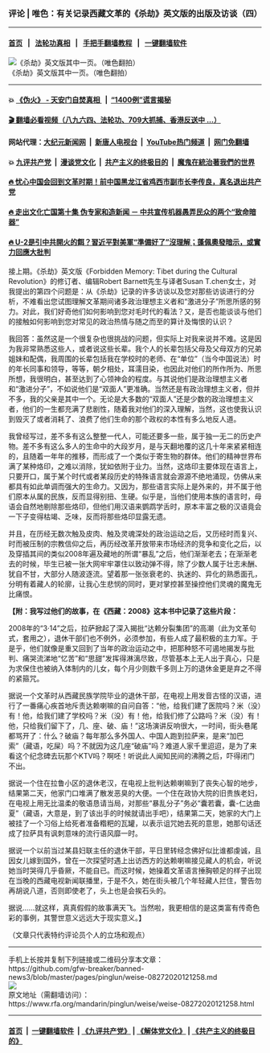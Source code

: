 ### 评论 | 唯色：有关记录西藏文革的《杀劫》英文版的出版及访谈（四）
------------------------

#### [首页](https://github.com/gfw-breaker/banned-news3/blob/master/README.md) &nbsp;&nbsp;|&nbsp;&nbsp; [法轮功真相](https://github.com/begood0513/basic/blob/master/README.md)  &nbsp;&nbsp;|&nbsp;&nbsp; [手把手翻墙教程](https://github.com/gfw-breaker/guides/wiki)  &nbsp;&nbsp;|&nbsp;&nbsp; [一键翻墙软件](https://github.com/gfw-breaker/nogfw/blob/master/README.md)  



<div id="headerimg">
 <img alt="《杀劫》英文版其中一页。（唯色翻拍）" src="https://www.rfa.org/mandarin/pinglun/weise/weise-08272020121258.html/300a674052ab300b82f1658772482.jpg/@@images/7ad33d4b-1329-4b0a-9a7a-47cc15f3bd14.jpeg" title="《杀劫》英文版其中一页。（唯色翻拍）"/>
 <div id="headerimgcontents">
  <div id="headerimgcaption">
   <span>
    《杀劫》英文版其中一页。（唯色翻拍）
   </span>
   <!-- zoomattribute -->
  </div>
  <!-- headerimgcaption -->
 </div>
 <!-- headerimagecontents -->
</div>

<hr/>


#### 💥 [《伪火》 - 天安门自焚真相 ](http://141.164.51.119:10000/videos/blog/weihuo.html)&nbsp; |&nbsp; [“1400例”谎言揭秘  ](http://141.164.51.119:10000/videos/blog/jiexi1400.html)

#### [ 🎬  翻墙必看视频（八九六四、法轮功、709大抓捕、香港反送中 ...）](https://github.com/gfw-breaker/links/blob/master/banned.md)

#### 网站代理：[大纪元新闻网](http://167.172.10.89:10080/gb/) &nbsp;|&nbsp; [新唐人电视台](http://167.172.10.89:8808/gb/)  &nbsp;|&nbsp; [YouTube热门频道](http://158.247.203.241/youtube.html) &nbsp;|&nbsp; [网门免翻墙](http://158.247.203.241:11000/show.aspx?name=ogHome)

#### 💥 [九评共产党](http://141.164.51.119:10000/videos/res/jiuping/)&nbsp; |&nbsp; [漫谈党文化](http://141.164.51.119:10000/videos/res/mtdwh/)&nbsp; |&nbsp; [共产主义的终极目的](http://141.164.51.119:10000/videos/res/zjmd/)&nbsp; |&nbsp; [魔鬼在統治著我們的世界](http://141.164.51.119:10000/videos/res/TheSpecter/)  

#### [ 🔥  忧心中国会回到文革时期！前中国黑龙江省鸡西市副市长李传良，真名退出共产党](http://141.164.51.119:10000/videos/news/quit01.html)

#### [ 🔥  走出文化亡国第十集 伪专家和造新闻 － 中共宣传机器愚弄民众的两个“致命暗器”](http://141.164.51.119:10000/videos/news/../res/zcwhwg/index.html)

#### [ 🔥  U-2是引中共開火的餌？習近平對美軍“準備好了”沒理解；蓬佩奧發暗示，或實力回應大批判](http://141.164.51.119:10000/videos/news/wenzhao01.html)

<div id="storytext">
 <div>
  <div class="slot_header">
  </div>
 </div>
 <p>
 </p>
 <p>
  接上期。《杀劫》英文版《Forbidden Memory: Tibet during the Cultural Revolution》的修订者、编辑Robert Barnett先生与译者Susan T.chen女士，对我提出的第四个问题是：从《杀劫》记录的许多访谈以及您对那些访谈进行的分析，不难看出您试图理解文革期间诸多政治理想主义者和“激进分子”所思所感的努力。对此，我们好奇他们如何影响到您对毛时代的看法？又，是否也能谈谈与他们的接触如何影响到您对常见的政治热情与随之而至的算计及悔恨的认识？
  <b>
  </b>
 </p>
 <p align="left">
  我回答：虽然这是一个很复杂也很挑战的问题，但实际上对我来说并不难。这是因为我非常熟悉这些人，或者说这些长辈。我个人的长辈包括父母及父母双方的兄弟姐妹和配偶，我周围的长辈包括我在学校时的老师、在“单位”（当今中国说法）时的年长同事和领导，等等，朝夕相处，耳濡目染，也因此对他们的所作所为、所思所想，我很明白，甚至达到了心领神会的程度。与其说他们是政治理想主义者和“激进分子”，不如说他们是“双面人”更准确。当然还是有政治理想主义者，但并不多，我的父亲是其中一个。无论是大多数的“双面人”还是少数的政治理想主义者，他们的一生都充满了悲剧性，随着我对他们的深入理解，当然，这也使我认识到毁灭了或者消耗了、浪费了他们生命的那个政权的本性有多么地反人道。
 </p>
 <p align="left">
  我曾经写过，差不多有这么整整一代人，可能还要多一些，属于独一无二的历史产物。差不多有这么多人的生命中的大段岁月，是与天翻地覆的这几十年来紧紧相连的，且随着一年年的推移，而形成了一个类似于寄生物的群体。他们的精神世界布满了某种烙印，之难以消除，犹如依附于业力。当然，这烙印主要体现在语言上，只要开口，属于某个时代或者某段历史的特殊语言就会源源不绝地涌现，仿佛从来都具有如此单调而强大的生命力。又因为，那些语言实际上是外来的，并不属于他们原本从属的民族，反而显得别扭、生硬。似乎是，当他们使用本族的语言时，母语会自然地剔除那些烙印，但他们用汉语来鹦鹉学舌时，原本丰富之极的汉语竟会一下子变得枯竭、乏味，反而将那些烙印显露无遗。
 </p>
 <p align="left">
  并且，在历经无数次触及皮肉、触及灵魂深处的政治运动之后，又历经时而复兴、时而被压制的宗教信仰之后，再历经改革开放带来市场经济的竞争和变化之后，以及穿插其间的类似2008年遍及藏地的所谓“暴乱”之后，他们渐渐老去；在渐渐老去的时候，毕生已被一张大网牢牢罩住以致动弹不得，除了少数人属于壮志未酬、犹自不甘，大部分人随波逐流。望着那一张张衰老的、执迷的、异化的熟悉面孔，分明有着藏人的轮廓，让我心生悲悯的同时，更对掌控甚至操控他们灵魂的魔鬼无比痛恨。
 </p>
 <p align="left">
 </p>
 <p align="left">
  <b>
   【附：我写过他们的故事，在《西藏：2008》这本书中记录了这些片段：
  </b>
 </p>
 <p align="left">
 </p>
 <p>
  2008年的“3·14”之后，拉萨掀起了深入揭批“达赖分裂集团”的高潮（此为文革句式，套用之），退休干部们也不例外，必须参加，有些人成了最积极的主力军。于是乎，他们就像是重又回到了当年的政治运动之中，把那种怒不可遏地揭发与批判、痛哭流涕地“忆苦”和“思甜”发挥得淋漓尽致，尽管基本上无人出于真心，只是为求保住也被纳入体制内的儿女，每个月少则数千多则上万的退休金更是弃之不得的紧箍咒。
 </p>
 <p>
  据说一个文革时从西藏民族学院毕业的退休干部，在电视上用发音古怪的汉语，进行了一番痛心疾首地斥责达赖喇嘛的自问自答：“他，给我们建了医院吗？米（没）有！他，给我们建了学校吗？米（没）有！他，给我们修了公路吗？米（没）有！他，只给我们留下了，几、座、破、庙！”这场演讲反响很大，一时间，街头巷尾都骂开了：什么？破庙？每年那么多外国人、中国人跑到拉萨来，是来“加巴索”（藏语，吃屎）吗？不就因为这几座“破庙”吗？难道人家千里迢迢，是为了来看这个纪念碑去玩那个KTV吗？啊呸！听说此人闻知民间的沸腾之后，吓得闭门不出。
 </p>
 <p>
  据说一个住在拉鲁小区的退休老汉，在电视上批判达赖喇嘛到了丧失心智的地步，结果第二天，他家门口堆满了散发恶臭的大便。一个住在政协大院的旧贵族老妇，在电视上用无比温柔的敬语恳请当局，对那些“暴乱分子”务必“囊若囊，囊-仁达曲夏”（藏语，大意是，到了该出手的时候就请出手吧），结果第二天，她家的大门上被挂了一个习俗上给死者准备糌粑的瓦罐，以表示诅咒她去死的意思，她那句话还成了拉萨具有讽刺意味的流行语风靡一时。
 </p>
 <p align="left">
  据说一个以前当过某县妇联主任的退休干部，平日里转经念佛好似比谁都虔诚，且因女儿嫁到国外，曾在一次探望时遇上出访西方的达赖喇嘛接见藏人的机会，听说她当时哭得几乎昏厥，不能自已。而这时候，她操着文革语言捶胸顿足的样子出现在当晚的西藏电视新闻联播里，于是不久，她在街头被几个年轻藏人拦住，警告勿再胡说八道，否则即使老了，头上也是会挨石头的。
 </p>
 <p align="left">
  据说……就这样，真真假假的故事满天飞。当然啦，我更相信的是这类富有传奇色彩的事例，其警世意义远远大于现实意义。】
 </p>
 <p>
 </p>
 <p>
  （文章只代表特约评论员个人的立场和观点）
 </p>
</div>

<hr/>
手机上长按并复制下列链接或二维码分享本文章：<br/>
https://github.com/gfw-breaker/banned-news3/blob/master/pages/pinglun/weise-08272020121258.md <br/>
<a href='https://github.com/gfw-breaker/banned-news3/blob/master/pages/pinglun/weise-08272020121258.md'><img src='https://github.com/gfw-breaker/banned-news3/blob/master/pages/pinglun/weise-08272020121258.md.png'/></a> <br/>
原文地址（需翻墙访问）：https://www.rfa.org/mandarin/pinglun/weise/weise-08272020121258.html


------------------------
#### [首页](https://github.com/gfw-breaker/banned-news3/blob/master/README.md) &nbsp;|&nbsp; [一键翻墙软件](https://github.com/gfw-breaker/nogfw/blob/master/README.md) &nbsp;| [《九评共产党》](https://github.com/gfw-breaker/9ping.md/blob/master/README.md#九评之一评共产党是什么) | [《解体党文化》](https://github.com/gfw-breaker/jtdwh.md/blob/master/README.md) | [《共产主义的终极目的》](https://github.com/gfw-breaker/gczydzjmd.md/blob/master/README.md)


<img src='http://gfw-breaker.win/banned-news3/pages/pinglun/weise-08272020121258.md' width='0px' height='0px'/>